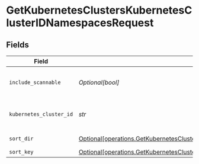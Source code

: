 # GetKubernetesClustersKubernetesClusterIDNamespacesRequest


## Fields

| Field                                                                                                                                                                                      | Type                                                                                                                                                                                       | Required                                                                                                                                                                                   | Description                                                                                                                                                                                |
| ------------------------------------------------------------------------------------------------------------------------------------------------------------------------------------------ | ------------------------------------------------------------------------------------------------------------------------------------------------------------------------------------------ | ------------------------------------------------------------------------------------------------------------------------------------------------------------------------------------------ | ------------------------------------------------------------------------------------------------------------------------------------------------------------------------------------------ |
| `include_scannable`                                                                                                                                                                        | *Optional[bool]*                                                                                                                                                                           | :heavy_minus_sign:                                                                                                                                                                         | If true - return all scannable namespaces                                                                                                                                                  |
| `kubernetes_cluster_id`                                                                                                                                                                    | *str*                                                                                                                                                                                      | :heavy_check_mark:                                                                                                                                                                         | Secure Application Kubernetes cluster ID                                                                                                                                                   |
| `sort_dir`                                                                                                                                                                                 | [Optional[operations.GetKubernetesClustersKubernetesClusterIDNamespacesQueryParamSortDir]](../../models/operations/getkubernetesclusterskubernetesclusteridnamespacesqueryparamsortdir.md) | :heavy_minus_sign:                                                                                                                                                                         | sorting direction                                                                                                                                                                          |
| `sort_key`                                                                                                                                                                                 | [Optional[operations.GetKubernetesClustersKubernetesClusterIDNamespacesQueryParamSortKey]](../../models/operations/getkubernetesclusterskubernetesclusteridnamespacesqueryparamsortkey.md) | :heavy_minus_sign:                                                                                                                                                                         | sort key                                                                                                                                                                                   |
